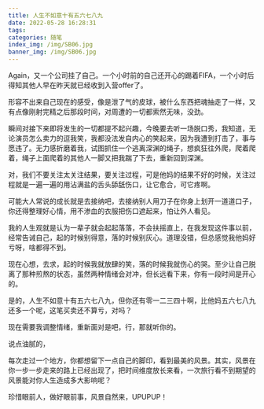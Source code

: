 ```yaml
---
title: 人生不如意十有五六七八九
date: 2022-05-28 16:28:31
tags:
categories: 随笔 
index_img: /img/SB06.jpg
banner_img: /img/SB06.jpg
---
```


Again，又一个公司挂了自己。一个小时前的自己还开心的踢着FIFA，一个小时后得知其他人早在昨天就已经收到入营offer了。

形容不出来自己现在的感受，像是泄了气的皮球，被什么东西把魂抽走了一样，又有点像刚射完精之后那段时间，对周遭的一切都索然无味，没劲。

瞬间对接下来即将发生的一切都提不起兴趣，今晚要去听一场脱口秀，我知道，无论演员怎么卖力的逗我笑，我都没法发自内心的笑起来，因为我遭到打击了，事与愿违了。无力感折磨着我，试图抓住一个逃离深渊的绳子，想疯狂往外爬，爬着爬着，绳子上面爬着的其他人一脚又把我踹了下去，重新回到深渊。

对，我们不要关注太关注结果，要关注过程，可是他妈的结果不好的时候，关注过程就是一遍一遍的用沾满盐的舌头舔舐伤口，让它愈合，可它疼啊。

可能大人常说的成长就是去接纳吧，去接纳别人用刀子在你身上划开一道道口子，你还得整理好心情，用不渗血的衣服把伤口遮起来，怕让外人看见。

我的人生观就是认为一辈子就会起起落落，不会扶摇直上，在我发现这件事以前，经常告诫自己，起的时候别得意，落的时候别灰心。道理没错，但总感觉我他妈好亏呀，啥都得不到。

现在心想，去求，起的时候我就放肆的笑，落的时候我就伤心的哭。至少让自己脱离了那种煎熬的状态，虽然两种情绪会对冲，但长远看下来，你有一段时间是开心的。

是的，人生不如意十有五六七八九，但你还有零一二三四十啊，比他妈五六七八九还多一个呢，这笔买卖还不算亏，对吗？

现在需要我调整情绪，重新面对是吧，行，那就听你的。

说点油腻的，

每次走过一个地方，你都想留下一点自己的脚印，看到最美的风景。其实，风景在你一步一步走来的路上已经出现了，把时间维度放长来看，一次旅行看不到期望的风景能对你人生造成多大影响呢？

珍惜眼前人，做好眼前事，风景自然来，UPUPUP！
